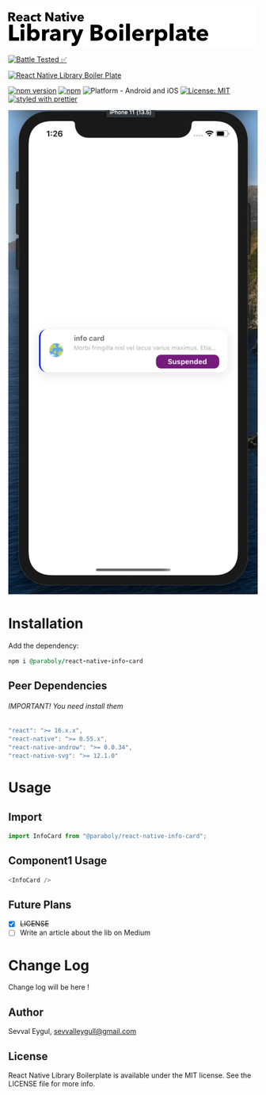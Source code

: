 <img alt="React Native Library Boilerplate" src="assets/logo.png" width="1050"/>

[![Battle Tested ✅](https://img.shields.io/badge/-Battle--Tested%20%E2%9C%85-03666e?style=for-the-badge)](https://github.com/WrathChaos/react-native-library-boilerplate)

[![React Native Library Boiler Plate](https://img.shields.io/badge/-React%20Native%20Library%20Boilerplate-lightgrey?style=for-the-badge)](https://github.com/WrathChaos/react-native-library-boilerplate)

[![npm version](https://img.shields.io/npm/v/react-native-library-boilerplate.svg?style=for-the-badge)](https://www.npmjs.com/package/react-native-library-boilerplate)
[![npm](https://img.shields.io/npm/dt/react-native-library-boilerplate.svg?style=for-the-badge)](https://www.npmjs.com/package/react-native-library-boilerplate)
![Platform - Android and iOS](https://img.shields.io/badge/platform-Android%20%7C%20iOS-blue.svg?style=for-the-badge)
[![License: MIT](https://img.shields.io/badge/License-MIT-green.svg?style=for-the-badge)](https://opensource.org/licenses/MIT)
[![styled with prettier](https://img.shields.io/badge/styled_with-prettier-ff69b4.svg?style=for-the-badge)](https://github.com/prettier/prettier)

<p align="center">
  <img alt="React Native Library Boilerplate"
        src="assets/Screenshots/screenshotIos.png" />
</p>

# Installation

Add the dependency:

```ruby
npm i @paraboly/react-native-info-card
```

## Peer Dependencies

###### IMPORTANT! You need install them

```js
"react": ">= 16.x.x",
"react-native": ">= 0.55.x",
"react-native-androw": ">= 0.0.34",
"react-native-svg": ">= 12.1.0"
```

# Usage

## Import

```js
import InfoCard from "@paraboly/react-native-info-card";
```

## Component1 Usage

```js
<InfoCard />
```

## Future Plans

- [x] ~~LICENSE~~
- [ ] Write an article about the lib on Medium

# Change Log

Change log will be here !

## Author

Sevval Eygul, sevvalleygull@gmail.com

## License

React Native Library Boilerplate is available under the MIT license. See the LICENSE file for more info.

